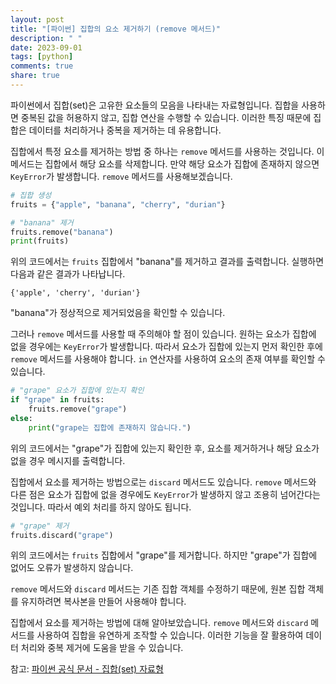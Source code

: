 ```yaml
---
layout: post
title: "[파이썬] 집합의 요소 제거하기 (remove 메서드)"
description: " "
date: 2023-09-01
tags: [python]
comments: true
share: true
---
```


파이썬에서 집합(set)은 고유한 요소들의 모음을 나타내는 자료형입니다. 집합을 사용하면 중복된 값을 허용하지 않고, 집합 연산을 수행할 수 있습니다. 이러한 특징 때문에 집합은 데이터를 처리하거나 중복을 제거하는 데 유용합니다.

집합에서 특정 요소를 제거하는 방법 중 하나는 `remove` 메서드를 사용하는 것입니다. 이 메서드는 집합에서 해당 요소를 삭제합니다. 만약 해당 요소가 집합에 존재하지 않으면 `KeyError`가 발생합니다. `remove` 메서드를 사용해보겠습니다.

```python
# 집합 생성
fruits = {"apple", "banana", "cherry", "durian"}

# "banana" 제거
fruits.remove("banana")
print(fruits)
```

위의 코드에서는 `fruits` 집합에서 "banana"를 제거하고 결과를 출력합니다. 실행하면 다음과 같은 결과가 나타납니다.

```
{'apple', 'cherry', 'durian'}
```

"banana"가 정상적으로 제거되었음을 확인할 수 있습니다.

그러나 `remove` 메서드를 사용할 때 주의해야 할 점이 있습니다. 원하는 요소가 집합에 없을 경우에는 `KeyError`가 발생합니다. 따라서 요소가 집합에 있는지 먼저 확인한 후에 `remove` 메서드를 사용해야 합니다. `in` 연산자를 사용하여 요소의 존재 여부를 확인할 수 있습니다.

```python
# "grape" 요소가 집합에 있는지 확인
if "grape" in fruits:
    fruits.remove("grape")
else:
    print("grape는 집합에 존재하지 않습니다.")
```

위의 코드에서는 "grape"가 집합에 있는지 확인한 후, 요소를 제거하거나 해당 요소가 없을 경우 메시지를 출력합니다.

집합에서 요소를 제거하는 방법으로는 `discard` 메서드도 있습니다. `remove` 메서드와 다른 점은 요소가 집합에 없을 경우에도 `KeyError`가 발생하지 않고 조용히 넘어간다는 것입니다. 따라서 예외 처리를 하지 않아도 됩니다.

```python
# "grape" 제거
fruits.discard("grape")
```

위의 코드에서는 `fruits` 집합에서 "grape"를 제거합니다. 하지만 "grape"가 집합에 없어도 오류가 발생하지 않습니다.

`remove` 메서드와 `discard` 메서드는 기존 집합 객체를 수정하기 때문에, 원본 집합 객체를 유지하려면 복사본을 만들어 사용해야 합니다.

집합에서 요소를 제거하는 방법에 대해 알아보았습니다. `remove` 메서드와 `discard` 메서드를 사용하여 집합을 유연하게 조작할 수 있습니다. 이러한 기능을 잘 활용하여 데이터 처리와 중복 제거에 도움을 받을 수 있습니다.

참고: [파이썬 공식 문서 - 집합(set) 자료형](https://docs.python.org/3/library/stdtypes.html#set-types-set-frozenset)